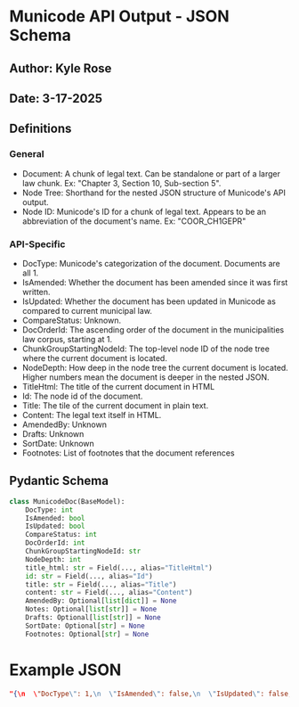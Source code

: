 # Municode API Output - JSON Schema
## Author: Kyle Rose
## Date: 3-17-2025

## Definitions
### General
- Document: A chunk of legal text. Can be standalone or part of a larger law chunk. Ex: "Chapter 3, Section 10, Sub-section 5".
- Node Tree: Shorthand for the nested JSON structure of Municode's API output.
- Node ID: Municode's ID for a chunk of legal text. Appears to be an abbreviation of the document's name. Ex: "COOR_CH1GEPR"

### API-Specific
- DocType: Municode's categorization of the document. Documents are all 1.
- IsAmended: Whether the document has been amended since it was first written.
- IsUpdated: Whether the document has been updated in Municode as compared to current municipal law.
- CompareStatus: Unknown.
- DocOrderId: The ascending order of the document in the municipalities law corpus, starting at 1.
- ChunkGroupStartingNodeId: The top-level node ID of the node tree where the current document is located.
- NodeDepth: How deep in the node tree the current document is located. Higher numbers mean the document is deeper in the nested JSON.
- TitleHtml: The title of the current document in HTML
- Id: The node id of the document.
- Title: The tile of the current document in plain text.
- Content: The legal text itself in HTML.
- AmendedBy: Unknown
- Drafts: Unknown
- SortDate: Unknown
- Footnotes: List of footnotes that the document references

## Pydantic Schema
```python
class MunicodeDoc(BaseModel):
    DocType: int
    IsAmended: bool
    IsUpdated: bool
    CompareStatus: int
    DocOrderId: int
    ChunkGroupStartingNodeId: str
    NodeDepth: int
    title_html: str = Field(..., alias="TitleHtml")
    id: str = Field(..., alias="Id")
    title: str = Field(..., alias="Title")
    content: str = Field(..., alias="Content")
    AmendedBy: Optional[list[dict]] = None
    Notes: Optional[list[str]] = None
    Drafts: Optional[list[str]] = None
    SortDate: Optional[str] = None
    Footnotes: Optional[str] = None
```

# Example JSON
```json
"{\n  \"DocType\": 1,\n  \"IsAmended\": false,\n  \"IsUpdated\": false,\n  \"CompareStatus\": 4,\n  \"DocOrderId\": 18,\n  \"ChunkGroupStartingNodeId\": \"COOR_CH1GEPR\",\n  \"NodeDepth\": 2,\n  \"TitleHtml\": \"<div class=\\\"chunk-title\\\">Sec. 1-14. - Supplementation of Code.</div>\",\n  \"Id\": \"COOR_CH1GEPR_S1-14SUCO\",\n  \"Title\": \"Sec. 1-14. - Supplementation of Code.\",\n  \"Content\": \"<div class=\\\"chunk-content\\\">\\n            <p class=\\\"incr0\\\">\\n               (a)\\n               </p>\\n            \\t\\t\\n            <p class=\\\"content1\\\">\\n               By contract or by town personnel, supplements to this Code shall be prepared and printed\\n               whenever authorized or directed by the board of trustees. A supplement to this Code\\n               shall include all substantive permanent and general parts of ordinances adopted during\\n               the period covered by the supplement and all changes made thereby in this Code. The\\n               pages of a supplement shall be so numbered that they will fit properly in this Code\\n               and will, where necessary, replace pages which have become obsolete or partially obsolete,\\n               and the new pages shall be so prepared that, when they have been inserted, this Code\\n               will be current through the date of the adoption of the latest ordinance included\\n               in the supplement.\\n               </p>\\n            \\t\\t\\n            <p class=\\\"incr0\\\">\\n               (b)\\n               </p>\\n            \\t\\t\\n            <p class=\\\"content1\\\">\\n               In preparing a supplement to this Code, all portions of this Code which have been\\n               repealed shall be excluded from this Code by the omission thereof from reprinted pages.\\n               </p>\\n            \\t\\t\\n            <p class=\\\"incr0\\\">\\n               (c)\\n               </p>\\n            \\t\\t\\n            <p class=\\\"content1\\\">\\n               When preparing a supplement to this Code, the codifier (meaning the person, agency\\n               or organization authorized to prepare the supplement) may make formal, nonsubstantive\\n               changes in ordinances and parts of ordinances included in the supplement, insofar\\n               as it is necessary to do so to embody them into a unified Code. For example, the codifier\\n               may:\\n               </p>\\n            \\t\\t\\n            <p class=\\\"incr1\\\">\\n               (1)\\n               </p>\\n            \\t\\t\\n            <p class=\\\"content2\\\">\\n               Organize the ordinance material into appropriate subdivisions.\\n               </p>\\n            \\t\\t\\n            <p class=\\\"incr1\\\">\\n               (2)\\n               </p>\\n            \\t\\t\\n            <p class=\\\"content2\\\">\\n               Provide appropriate catchlines, headings and titles for sections and other subdivisions\\n               of the Code printed in the supplement, and make changes in such catchlines, headings\\n               and titles.\\n               </p>\\n            \\t\\t\\n            <p class=\\\"incr1\\\">\\n               (3)\\n               </p>\\n            \\t\\t\\n            <p class=\\\"content2\\\">\\n               Assign appropriate numbers to sections and other subdivisions to be inserted in the\\n               Code and, where necessary to accommodate new material, change existing section or\\n               other subdivision numbers.\\n               </p>\\n            \\t\\t\\n            <p class=\\\"incr1\\\">\\n               (4)\\n               </p>\\n            \\t\\t\\n            <p class=\\\"content2\\\">\\n               Change the words \\\"this ordinance\\\" or words of the same meaning to \\\"this chapter,\\\"\\n               \\\"this article,\\\" \\\"this division,\\\" etc., as the case may be, or to \\\"sections _____ to\\n               _____ \\\" (inserting section numbers to indicate the sections of the Code which embody\\n               the substantive sections of the ordinance incorporated into the Code).\\n               </p>\\n            \\t\\t\\n            <p class=\\\"incr1\\\">\\n               (5)\\n               </p>\\n            \\t\\t\\n            <p class=\\\"content2\\\">\\n               Make other nonsubstantive changes necessary to preserve the original meaning of ordinance\\n               sections inserted into the Code; but in no case shall the codifier make any change\\n               in the meaning or effect of ordinance material included in the supplement or already\\n               embodied in the Code.\\n               </p>\\n            \\t\\t\\n            <p class=\\\"historynote0\\\">\\n               (Prior Code, § 1-177(2))\\n               </p></div>\",\n  \"AmendedBy\": [],\n  \"Notes\": [],\n  \"Drafts\": [],\n  \"SortDate\": null,\n  \"Footnotes\": null\n}"
```